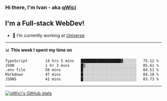 ### Hi there, I'm Ivan - aka [qWici][website]

## I'm a Full-stack WebDev!
- 🔭 I’m currently working at [Universe][universe]

---

📊 **This week I spent my time on**
<!--START_SECTION:waka-->

```txt
TypeScript        14 hrs 5 mins   ██████████████████▓░░░░░░   75.12 %
JSON              1 hr 3 mins     █▒░░░░░░░░░░░░░░░░░░░░░░░   05.61 %
.env file         50 mins         █░░░░░░░░░░░░░░░░░░░░░░░░   04.51 %
Markdown          47 mins         █░░░░░░░░░░░░░░░░░░░░░░░░   04.18 %
JSON5             41 mins         █░░░░░░░░░░░░░░░░░░░░░░░░   03.73 %
```

<!--END_SECTION:waka-->

---

[![qWici's GitHub stats](https://github-readme-stats.vercel.app/api?username=qWici)](https://github.com/qWici/github-readme-stats)

[website]: https://devkucher.com
[twitter]: https://twitter.com/KucherDev
[linkedin]: https://www.linkedin.com/in/ivankucher
[universe]: https://universeapps.limited
